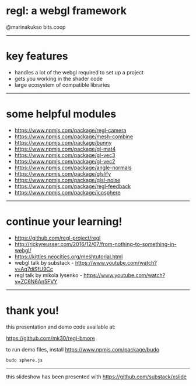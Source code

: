 # regl: a webgl framework

@marinakukso
bits.coop

---

# key features

* handles a lot of the webgl required to set up a project
* gets you working in the shader code
* large ecosystem of compatible libraries

---

# some helpful modules

* https://www.npmjs.com/package/regl-camera
* https://www.npmjs.com/package/mesh-combine
* https://www.npmjs.com/package/bunny
* https://www.npmjs.com/package/gl-mat4
* https://www.npmjs.com/package/gl-vec3
* https://www.npmjs.com/package/gl-vec2
* https://www.npmjs.com/package/angle-normals
* https://www.npmjs.com/package/glslify
* https://www.npmjs.com/package/glsl-noise
* https://www.npmjs.com/package/regl-feedback
* https://www.npmjs.com/package/icosphere

---

# continue your learning!

* https://github.com/regl-project/regl
* http://rickyreusser.com/2016/12/07/from-nothing-to-something-in-webgl/
* https://kitties.neocities.org/meshtutorial.html
* webgl talk by substack - https://www.youtube.com/watch?v=Aq7diSfU9Cc 
* regl talk by mikola lysenko - https://www.youtube.com/watch?v=ZC6N6An5FVY

---

# thank you!

this presentation and demo code available at:

https://github.com/mk30/regl-bmore

to run demo files, install https://www.npmjs.com/package/budo

`budo sphere.js`

---

this slideshow has been presented with https://github.com/substack/xslide
